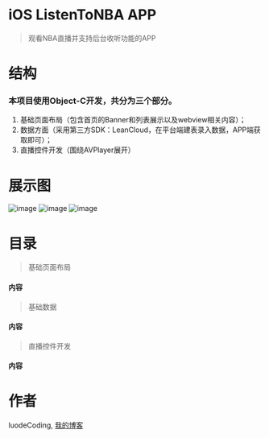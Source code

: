 # iOS ListenToNBA APP

> 观看NBA直播并支持后台收听功能的APP

<h1>结构</h1>

<h3>本项目使用Object-C开发，共分为三个部分。</h3>

1. 基础页面布局（包含首页的Banner和列表展示以及webview相关内容）；
2. 数据方面（采用第三方SDK：LeanCloud，在平台端建表录入数据，APP端获取即可）；
3. 直播控件开发（围绕AVPlayer展开）

<h1>展示图</h1>

![image](https://luodecoding.github.io/images/ListenToNBA/ListenNBADemo1.png)
![image](https://luodecoding.github.io/images/ListenToNBA/ListenNBADemo2.png)
![image](https://luodecoding.github.io/images/ListenToNBA/ListenNBADemo3.png)

<h1>目录</h1>

>基础页面布局

<h4>内容</h4>



>基础数据

<h4>内容</h4>



>直播控件开发

<h4>内容</h4>



<h1>作者</h1>

luodeCoding, [我的博客](luodeCoding.github.io)
